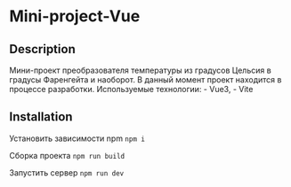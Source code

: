 <h1>Mini-project-Vue</h1>

<h2>Description</h2>
Мини-проект преобразователя температуры из градусов Цельсия в градусы Фаренгейта и наоборот. 
В данный момент проект находится в процессе разработки.
Используемые технологии: 
  - Vue3,
  - Vite

 <h2>Installation</h2> 
 
 Установить зависимости npm 
 <code>npm i</code>
 
 Сборка проекта 
 <code>npm run build</code>

 Запустить сервер
 <code>npm run dev</code>
 

